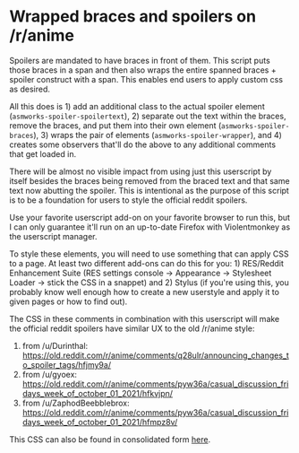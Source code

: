 # Wrapped braces and spoilers on /r/anime
Spoilers are mandated to have braces in front of them.  This script puts those braces in a span and then also wraps the entire spanned braces + spoiler construct with a span.  This enables end users to apply custom css as desired.

All this does is 1) add an additional class to the actual spoiler element (`asmworks-spoiler-spoilertext`), 2) separate out the text within the braces, remove the braces, and put them into their own element (`asmworks-spoiler-braces`), 3) wraps the pair of elements (`asmworks-spoiler-wrapper`), and 4) creates some observers that'll do the above to any additional comments that get loaded in.

There will be almost no visible impact from using just this userscript by itself besides the braces being removed from the braced text and that same text now abutting the spoiler.  This is intentional as the purpose of this script is to be a foundation for users to style the official reddit spoilers.

Use your favorite userscript add-on on your favorite browser to run this, but I can only guarantee it'll run on an up-to-date Firefox with Violentmonkey as the userscript manager.

To style these elements, you will need to use something that can apply CSS to a page.  At least two different add-ons can do this for you: 1) RES/Reddit Enhancement Suite (RES settings console -> Appearance -> Stylesheet Loader -> stick the CSS in a snappet) and 2) Stylus (if you're using this, you probably know well enough how to create a new userstyle and apply it to given pages or how to find out).

The CSS in these comments in combination with this userscript will make the official reddit spoilers have similar UX to the old /r/anime style:
1) from /u/Durinthal: https://old.reddit.com/r/anime/comments/q28ulr/announcing_changes_to_spoiler_tags/hfjmy9a/
2) from /u/gyoex: https://old.reddit.com/r/anime/comments/pyw36a/casual_discussion_fridays_week_of_october_01_2021/hfkvjpn/
3) from /u/ZaphodBeebblebrox: https://old.reddit.com/r/anime/comments/pyw36a/casual_discussion_fridays_week_of_october_01_2021/hfmpz8v/

This CSS can also be found in consolidated form [here](r-anime-spoilers.css).
